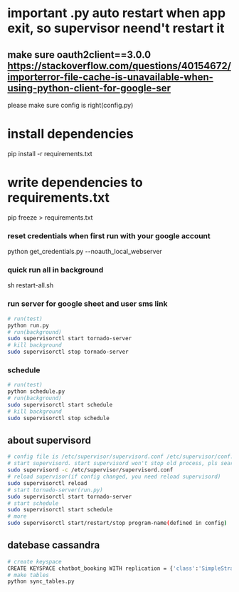 # important .py auto restart when app exit, so supervisor neend't restart it

## make sure oauth2client==3.0.0 https://stackoverflow.com/questions/40154672/importerror-file-cache-is-unavailable-when-using-python-client-for-google-ser
please make sure config is right(config.py)  

# install dependencies
pip install -r requirements.txt
# write dependencies to requirements.txt
pip freeze > requirements.txt

### reset credentials when first run with your google account
python get_credentials.py --noauth_local_webserver

### quick run all in background
sh restart-all.sh

### run server for google sheet and user sms link
```sh
# run(test)
python run.py
# run(background)
sudo supervisorctl start tornado-server
# kill background
sudo supervisorctl stop tornado-server
```

### schedule

```sh
# run(test)
python schedule.py
# run(background)
sudo supervisorctl start schedule
# kill background
sudo supervisorctl stop schedule
```

## about supervisord
```sh
# config file is /etc/supervisor/supervisord.conf /etc/supervisor/conf.d/chatbot-booking.conf
# start supervisord. start supervisord won't stop old process, pls search old process and kill them
sudo supervisord -c /etc/supervisor/supervisord.conf
# reload supervisor(if config changed, you need reload supervisord)
sudo supervisorctl reload
# start tornado-server(run.py)
sudo supervisorctl start tornado-server
# start schedule
sudo supervisorctl start schedule
# more
sudo supervisorctl start/restart/stop program-name(defined in config)
```

## datebase cassandra
```sh
# create keyspace
CREATE KEYSPACE chatbot_booking WITH replication = {'class':'SimpleStrategy', 'replication_factor' : 3};
# make tables
python sync_tables.py
```